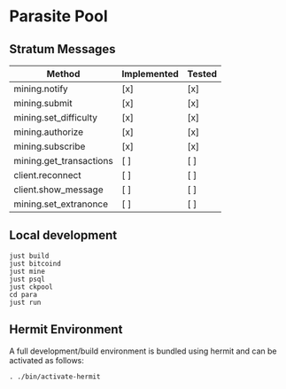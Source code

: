 # Parasite Pool

## Stratum Messages

|Method|Implemented|Tested|
|------|-----------|------|
|mining.notify|[x]|[x]|
|mining.submit|[x]|[x]|
|mining.set_difficulty|[x]|[x]|
|mining.authorize|[x]|[x]|
|mining.subscribe|[x]|[x]|
|mining.get_transactions|[ ]|[ ]|
|client.reconnect|[ ]|[ ]|
|client.show_message|[ ]|[ ]|
|mining.set_extranonce|[ ]|[ ]|


## Local development
```
just build
just bitcoind
just mine
just psql
just ckpool
cd para
just run
```

## Hermit Environment

A full development/build environment is bundled using hermit and can be activated as follows:
```
. ./bin/activate-hermit
```
